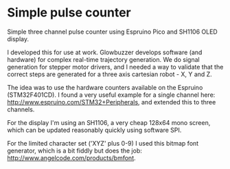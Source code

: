 # Simple pulse counter

Simple three channel pulse counter using Espruino Pico and SH1106 OLED display.

I developed this for use at work. Glowbuzzer develops software (and hardware) for complex real-time trajectory generation. We do signal generation for stepper motor drivers, and I needed a way to validate that the correct steps are generated for a three axis cartesian robot - X, Y and Z.

The idea was to use the hardware counters available on the Espruino (STM32F401CD). I found a very useful example for a single channel here: http://www.espruino.com/STM32+Peripherals, and extended this to three channels.

For the display I'm using an SH1106, a very cheap 128x64 mono screen, which can be updated reasonably quickly using software SPI.

For the limited character set ('XYZ' plus 0-9) I used this bitmap font generator, which is a bit fiddly but does the job: http://www.angelcode.com/products/bmfont.


